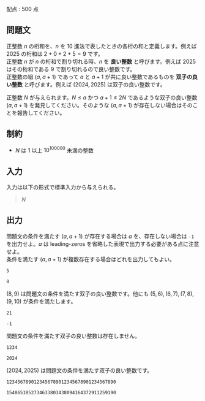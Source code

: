 配点 : $500$ 点

## 問題文

正整数 $n$ の桁和を、$n$ を $10$ 進法で表したときの各桁の和と定義します。例えば $2025$ の桁和は $2 + 0 + 2 + 5 = 9$ です。<br>
正整数 $n$ が $n$ の桁和で割り切れる時、$n$ を **良い整数** と呼びます。例えば $2025$ はその桁和である $9$ で割り切れるので良い整数です。<br>
正整数の組 $(a, a+1)$ であって $a$ と $a+1$ が共に良い整数であるものを **双子の良い整数** と呼びます。例えば $(2024, 2025)$ は双子の良い整数です。

正整数 $N$ が与えられます。$N \leq a$ かつ $a + 1 \leq 2N$ であるような双子の良い整数 $(a, a + 1)$ を発見してください。そのような $(a, a + 1)$ が存在しない場合はそのことを報告してください。

## 制約

- $N$ は $1$ 以上 $10^{100000}$ 未満の整数

## 入力

入力は以下の形式で標準入力から与えられる。

> $N$

## 出力

問題文の条件を満たす $(a, a+1)$ が存在する場合は $a$ を、存在しない場合は `-1` を出力せよ。$a$ は leading-zeros を省略した表現で出力する必要がある点に注意せよ。<br>
条件を満たす $(a, a+1)$ が複数存在する場合はどれを出力してもよい。

```input1
5
```

```output1
8
```

$(8, 9)$ は問題文の条件を満たす双子の良い整数です。他にも $(5, 6), (6, 7), (7, 8), (9, 10)$ が条件を満たします。

```input2
21
```

```output2
-1
```

問題文の条件を満たす双子の良い整数は存在しません。

```input3
1234
```

```output3
2024
```

$(2024, 2025)$ は問題文の条件を満たす双子の良い整数です。

```input4
1234567890123456789012345678901234567890
```

```output4
1548651852734633803438094164372911259190
```